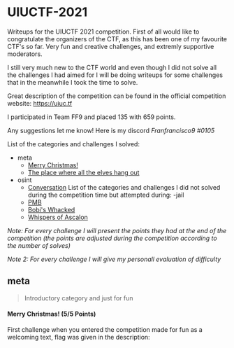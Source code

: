 # UIUCTF-2021
Writeups for the UIUCTF 2021 competition. 
First of all would like to congratulate the organizers of the CTF, as this has been one of my favourite CTF's so far.
Very fun and creative challenges, and extremly supportive moderators.

I still very much new to the CTF world and even though I did not solve all the challenges I had aimed for I will be doing writeups for some challenges that in the meanwhile I took the time to solve.

Great description of the competition can be found in the official competition website: <https://uiuc.tf>

I participated in Team FF9 and placed 135 with 659 points.

Any suggestions let me know! Here is my discord *Franfrancisco9 #0105*

List of the categories and challenges I solved:
- meta
    - [Merry Christmas!](https://github.com/franfrancisco9/X-MAS-CTF-2020/blob/main/README.md#merry-christmas-55-points)
    - [The place where all the elves hang out](https://github.com/franfrancisco9/X-MAS-CTF-2020/blob/main/README.md#the-place-where-all-the-elves-hang-out--55-points)
- osint
    - [Conversation](https://github.com/franfrancisco9/X-MAS-CTF-2020/blob/main/README.md#conversation-2650-points)
List of the categories and challenges I did not solved during the competition time but attempted during:
-jail
    - [PMB](https://github.com/franfrancisco9/X-MAS-CTF-2020/blob/main/README.md#pmb-5050-points)
    - [Bobi's Whacked](https://github.com/franfrancisco9/X-MAS-CTF-2020#bobis-whacked-5050-points)
    - [Whispers of Ascalon](https://github.com/franfrancisco9/X-MAS-CTF-2020/blob/main/README.md#whispers-of-ascalon-5050-points)
   
*Note: For every challenge I will present the points they had at the end of the competition (the points are adjusted during the competition according to the number of solves)*

*Note 2: For every challenge I will give my personall evaluation of difficulty*

## meta
>Introductory category and just for fun 


#### **Merry Christmas! (5/5 Points)**

First challenge when you entered the competition made for fun as a welcoming text, flag was given in the description:
